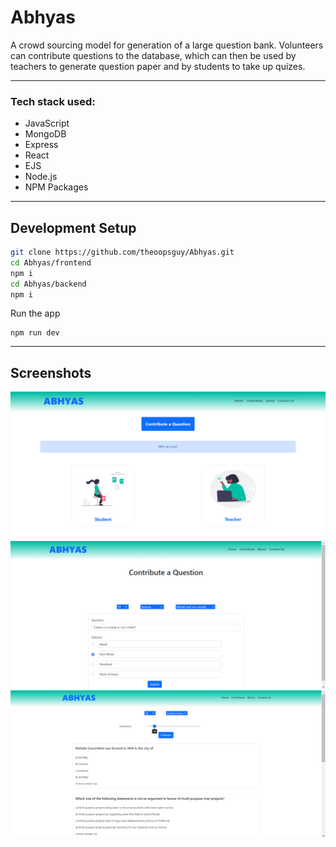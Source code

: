 # Abhyas

A crowd sourcing model for generation of a large question bank. Volunteers can contribute questions to the database, which can then be used by teachers to generate question paper and by students to take up quizes.

---

### Tech stack used:
* JavaScript
* MongoDB
* Express
* React
* EJS
* Node.js
* NPM Packages
---

## Development Setup

```sh
git clone https://github.com/theoopsguy/Abhyas.git
cd Abhyas/frontend
npm i
cd Abhyas/backend
npm i
```

Run the app

```
npm run dev
```

---
## Screenshots

![home](screenshots/home.png)
![contribute](screenshots/contribute.png)
![generate paper](screenshots/generatePaper.png)
